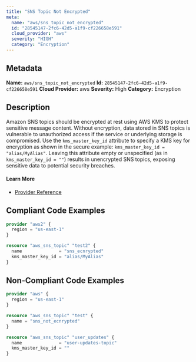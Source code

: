 ```yaml
---
title: "SNS Topic Not Encrypted"
meta:
  name: "aws/sns_topic_not_encrypted"
  id: "28545147-2fc6-42d5-a1f9-cf226658e591"
  cloud_provider: "aws"
  severity: "HIGH"
  category: "Encryption"
---
```

## Metadata
**Name:** `aws/sns_topic_not_encrypted`
**Id:** `28545147-2fc6-42d5-a1f9-cf226658e591`
**Cloud Provider:** aws
**Severity:** High
**Category:** Encryption
## Description
Amazon SNS topics should be encrypted at rest using AWS KMS to protect sensitive message content. Without encryption, data stored in SNS topics is vulnerable to unauthorized access if the service or underlying storage is compromised. Use the `kms_master_key_id` attribute to specify a KMS key for encryption as shown in the secure example: `kms_master_key_id = "alias/MyAlias"`. Leaving this attribute empty or unspecified (as in `kms_master_key_id = ""`) results in unencrypted SNS topics, exposing sensitive data to potential security breaches.

#### Learn More

 - [Provider Reference](https://registry.terraform.io/providers/hashicorp/aws/latest/docs/resources/sns_topic#kms_master_key_id)


## Compliant Code Examples
```terraform
provider "aws2" {
  region = "us-east-1"
}

resource "aws_sns_topic" "test2" {
  name              = "sns_ecnrypted"
  kms_master_key_id = "alias/MyAlias"
}

```
## Non-Compliant Code Examples
```terraform
provider "aws" {
  region = "us-east-1"
}

resource "aws_sns_topic" "test" {
  name = "sns_not_ecnrypted"
}

```

```terraform
resource "aws_sns_topic" "user_updates" {
  name              = "user-updates-topic"
  kms_master_key_id = ""
}

```